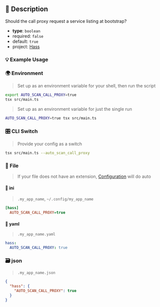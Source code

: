 ## 📜 Description

Should the call proxy request a service listing at bootstrap?

- **type**: `boolean`
- required: `false`
- default: `true`
- project: [Hass](/hass)

### 💡 Example Usage

### 🌍 Environment

> Set up as an environment variable for your shell, then run the script
```bash
export AUTO_SCAN_CALL_PROXY=true
tsx src/main.ts
```
> Set up as an environment variable for just the single run

```bash
AUTO_SCAN_CALL_PROXY=true tsx src/main.ts
```
### 🎛️ CLI Switch

> Provide your config as a switch
```bash
tsx src/main.ts --auto_scan_call_proxy
```
### 📁 File
>  If your file does not have an extension, [Configuration](/core/configuration) will do auto
#### 📘 ini

> `.my_app_name`, `~/.config/my_app_name`

```ini
[hass]
  AUTO_SCAN_CALL_PROXY=true
```
#### 📄 yaml

> `.my_app_name.yaml`

```yaml
hass:
  AUTO_SCAN_CALL_PROXY: true
```
### 🗃️ json

> `.my_app_name.json`

```json
{
  "hass": {
    "AUTO_SCAN_CALL_PROXY": true
  }
}
```
